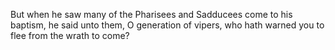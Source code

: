 But when he saw many of the Pharisees and Sadducees come to his baptism, he said unto them, O generation of vipers, who hath warned you to flee from the wrath to come?
